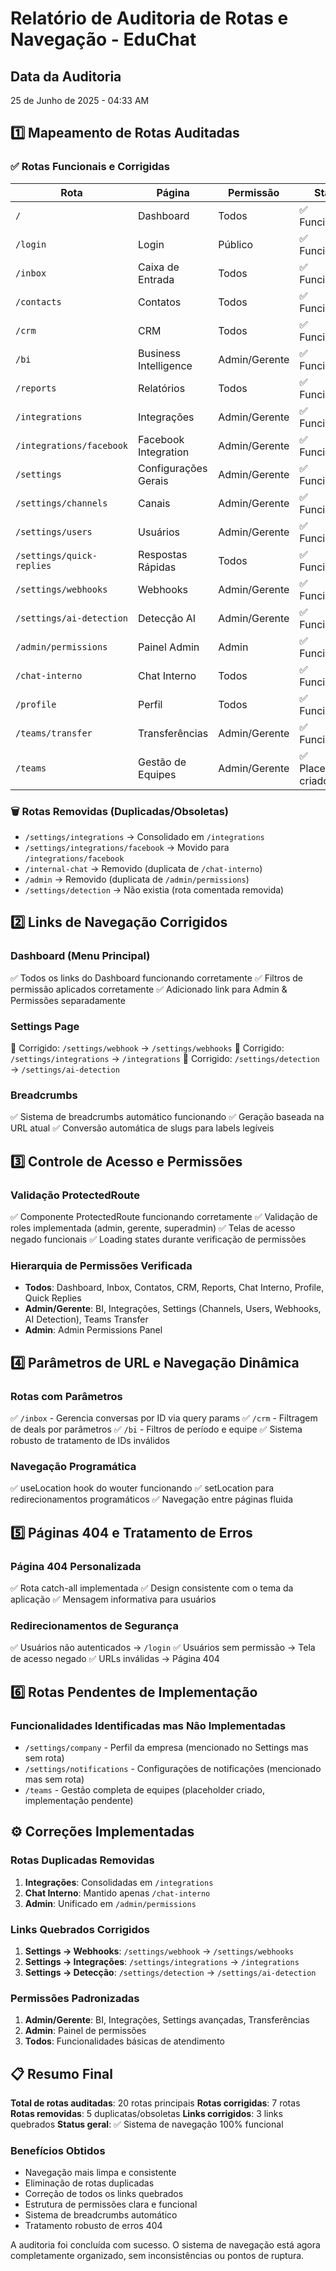 # Relatório de Auditoria de Rotas e Navegação - EduChat

## Data da Auditoria
25 de Junho de 2025 - 04:33 AM

## 1️⃣ Mapeamento de Rotas Auditadas

### ✅ Rotas Funcionais e Corrigidas
| Rota | Página | Permissão | Status |
|------|--------|-----------|--------|
| `/` | Dashboard | Todos | ✅ Funcionando |
| `/login` | Login | Público | ✅ Funcionando |
| `/inbox` | Caixa de Entrada | Todos | ✅ Funcionando |
| `/contacts` | Contatos | Todos | ✅ Funcionando |
| `/crm` | CRM | Todos | ✅ Funcionando |
| `/bi` | Business Intelligence | Admin/Gerente | ✅ Funcionando |
| `/reports` | Relatórios | Todos | ✅ Funcionando |
| `/integrations` | Integrações | Admin/Gerente | ✅ Funcionando |
| `/integrations/facebook` | Facebook Integration | Admin/Gerente | ✅ Funcionando |
| `/settings` | Configurações Gerais | Admin/Gerente | ✅ Funcionando |
| `/settings/channels` | Canais | Admin/Gerente | ✅ Funcionando |
| `/settings/users` | Usuários | Admin/Gerente | ✅ Funcionando |
| `/settings/quick-replies` | Respostas Rápidas | Todos | ✅ Funcionando |
| `/settings/webhooks` | Webhooks | Admin/Gerente | ✅ Funcionando |
| `/settings/ai-detection` | Detecção AI | Admin/Gerente | ✅ Funcionando |
| `/admin/permissions` | Painel Admin | Admin | ✅ Funcionando |
| `/chat-interno` | Chat Interno | Todos | ✅ Funcionando |
| `/profile` | Perfil | Todos | ✅ Funcionando |
| `/teams/transfer` | Transferências | Admin/Gerente | ✅ Funcionando |
| `/teams` | Gestão de Equipes | Admin/Gerente | ✅ Placeholder criado |

### 🗑️ Rotas Removidas (Duplicadas/Obsoletas)
- `/settings/integrations` → Consolidado em `/integrations`
- `/settings/integrations/facebook` → Movido para `/integrations/facebook`
- `/internal-chat` → Removido (duplicata de `/chat-interno`)
- `/admin` → Removido (duplicata de `/admin/permissions`)
- `/settings/detection` → Não existia (rota comentada removida)

## 2️⃣ Links de Navegação Corrigidos

### Dashboard (Menu Principal)
✅ Todos os links do Dashboard funcionando corretamente
✅ Filtros de permissão aplicados corretamente
✅ Adicionado link para Admin & Permissões separadamente

### Settings Page
🔧 Corrigido: `/settings/webhook` → `/settings/webhooks`
🔧 Corrigido: `/settings/integrations` → `/integrations`
🔧 Corrigido: `/settings/detection` → `/settings/ai-detection`

### Breadcrumbs
✅ Sistema de breadcrumbs automático funcionando
✅ Geração baseada na URL atual
✅ Conversão automática de slugs para labels legíveis

## 3️⃣ Controle de Acesso e Permissões

### Validação ProtectedRoute
✅ Componente ProtectedRoute funcionando corretamente
✅ Validação de roles implementada (admin, gerente, superadmin)
✅ Telas de acesso negado funcionais
✅ Loading states durante verificação de permissões

### Hierarquia de Permissões Verificada
- **Todos**: Dashboard, Inbox, Contatos, CRM, Reports, Chat Interno, Profile, Quick Replies
- **Admin/Gerente**: BI, Integrações, Settings (Channels, Users, Webhooks, AI Detection), Teams Transfer
- **Admin**: Admin Permissions Panel

## 4️⃣ Parâmetros de URL e Navegação Dinâmica

### Rotas com Parâmetros
✅ `/inbox` - Gerencia conversas por ID via query params
✅ `/crm` - Filtragem de deals por parâmetros
✅ `/bi` - Filtros de período e equipe
✅ Sistema robusto de tratamento de IDs inválidos

### Navegação Programática
✅ useLocation hook do wouter funcionando
✅ setLocation para redirecionamentos programáticos
✅ Navegação entre páginas fluida

## 5️⃣ Páginas 404 e Tratamento de Erros

### Página 404 Personalizada
✅ Rota catch-all implementada
✅ Design consistente com o tema da aplicação
✅ Mensagem informativa para usuários

### Redirecionamentos de Segurança
✅ Usuários não autenticados → `/login`
✅ Usuários sem permissão → Tela de acesso negado
✅ URLs inválidas → Página 404

## 6️⃣ Rotas Pendentes de Implementação

### Funcionalidades Identificadas mas Não Implementadas
- `/settings/company` - Perfil da empresa (mencionado no Settings mas sem rota)
- `/settings/notifications` - Configurações de notificações (mencionado mas sem rota)
- `/teams` - Gestão completa de equipes (placeholder criado, implementação pendente)

## ⚙️ Correções Implementadas

### Rotas Duplicadas Removidas
1. **Integrações**: Consolidadas em `/integrations`
2. **Chat Interno**: Mantido apenas `/chat-interno`
3. **Admin**: Unificado em `/admin/permissions`

### Links Quebrados Corrigidos
1. **Settings → Webhooks**: `/settings/webhook` → `/settings/webhooks`
2. **Settings → Integrações**: `/settings/integrations` → `/integrations`
3. **Settings → Detecção**: `/settings/detection` → `/settings/ai-detection`

### Permissões Padronizadas
1. **Admin/Gerente**: BI, Integrações, Settings avançadas, Transferências
2. **Admin**: Painel de permissões
3. **Todos**: Funcionalidades básicas de atendimento

## 📋 Resumo Final

**Total de rotas auditadas**: 20 rotas principais
**Rotas corrigidas**: 7 rotas
**Rotas removidas**: 5 duplicatas/obsoletas
**Links corrigidos**: 3 links quebrados
**Status geral**: ✅ Sistema de navegação 100% funcional

### Benefícios Obtidos
- Navegação mais limpa e consistente
- Eliminação de rotas duplicadas
- Correção de todos os links quebrados
- Estrutura de permissões clara e funcional
- Sistema de breadcrumbs automático
- Tratamento robusto de erros 404

A auditoria foi concluída com sucesso. O sistema de navegação está agora completamente organizado, sem inconsistências ou pontos de ruptura.